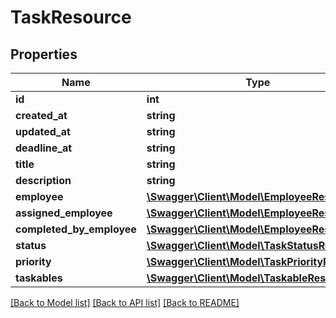 # TaskResource

## Properties
Name | Type | Description | Notes
------------ | ------------- | ------------- | -------------
**id** | **int** |  | [optional] 
**created_at** | **string** |  | [optional] 
**updated_at** | **string** |  | [optional] 
**deadline_at** | **string** |  | [optional] 
**title** | **string** |  | [optional] 
**description** | **string** |  | [optional] 
**employee** | [**\Swagger\Client\Model\EmployeeResource**](EmployeeResource.md) |  | [optional] 
**assigned_employee** | [**\Swagger\Client\Model\EmployeeResource**](EmployeeResource.md) |  | [optional] 
**completed_by_employee** | [**\Swagger\Client\Model\EmployeeResource**](EmployeeResource.md) |  | [optional] 
**status** | [**\Swagger\Client\Model\TaskStatusResource**](TaskStatusResource.md) |  | [optional] 
**priority** | [**\Swagger\Client\Model\TaskPriorityResource**](TaskPriorityResource.md) |  | [optional] 
**taskables** | [**\Swagger\Client\Model\TaskableResource[]**](TaskableResource.md) |  | [optional] 

[[Back to Model list]](../README.md#documentation-for-models) [[Back to API list]](../README.md#documentation-for-api-endpoints) [[Back to README]](../README.md)


